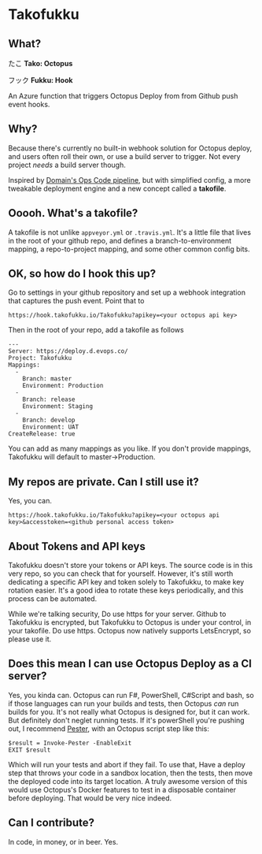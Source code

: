 # Takofukku

## What?

たこ
**Tako: Octopus**

フック
**Fukku: Hook**

An Azure function that triggers Octopus Deploy from from Github push event hooks. 

## Why?

Because there's currently no built-in webhook solution for Octopus deploy, and users often roll their own, or use a build server to trigger. Not every project *needs* a build server though.

Inspired by [Domain's Ops Code pipeline](http://tech.domain.com.au/2015/06/deploy-on-merge-in-domains-devops-repositories/), but with simplified config, a more tweakable deployment engine and a new concept called a **takofile**.

## Ooooh. What's a takofile?

A takofile is not unlike `appveyor.yml` or `.travis.yml`. It's a little file that lives in the root of your github repo, and defines a branch-to-environment mapping, a repo-to-project mapping, and some other common config bits.

## OK, so how do I hook this up?

Go to settings in your github repository and set up a webhook integration that captures the push event. Point that to

`https://hook.takofukku.io/Takofukku?apikey=<your octopus api key>`

Then in the root of your repo, add a takofile as follows

```
---
Server: https://deploy.d.evops.co/
Project: Takofukku
Mappings:
  - 
    Branch: master
    Environment: Production
  - 
    Branch: release
    Environment: Staging
  - 
    Branch: develop
    Environment: UAT
CreateRelease: true
```

You can add as many mappings as you like. If you don't provide mappings, Takofukku will default to master->Production.

## My repos are private. Can I still use it?

Yes, you can.

`https://hook.takofukku.io/Takofukku?apikey=<your octopus api key>&accesstoken=<github personal access token>`

## About Tokens and API keys

Takofukku doesn't store your tokens or API keys. The source code is in this very repo, so you can check that for yourself. However, it's still worth dedicating a specific API key and token solely to Takofukku, to make key rotation easier. It's a good idea to rotate these keys periodically, and this process can be automated.

While we're talking security, Do use https for your server. Github to Takofukku is encrypted, but Takofukku to Octopus is under your control, in your takofile. Do use https. Octopus now natively supports LetsEncrypt, so please use it.

## Does this mean I can use Octopus Deploy as a CI server?

Yes, you kinda can. Octopus can run F#, PowerShell, C#Script and bash, so if those languages can run your builds and tests, then Octopus *can* run builds for you. It's not really what Octopus is designed for, but it can work. But definitely don't neglet running tests. If it's powerShell you're pushing out, I recommend [Pester](https://github.com/Pester/Pester), with an Octopus script step like this:

```
$result = Invoke-Pester -EnableExit
EXIT $result
```

Which will run your tests and abort if they fail. To use that, Have a deploy step that throws your code in a sandbox location, then the tests, then move the deployed code into its target location. A truly awesome version of this would use Octopus's Docker features to test in a disposable container before deploying. That would be very nice indeed.

## Can I contribute?

In code, in money, or in beer. Yes.